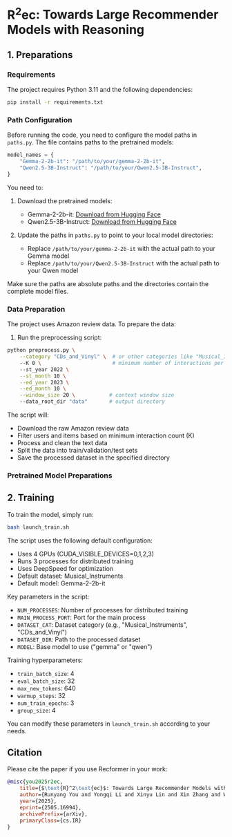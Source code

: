 # $\text{R}^2\text{ec}$: Towards Large Recommender Models with Reasoning



## 1. Preparations

### Requirements

The project requires Python 3.11 and the following dependencies:

```bash
pip install -r requirements.txt
```

### Path Configuration

Before running the code, you need to configure the model paths in `paths.py`. The file contains paths to the pretrained models:

```python
model_names = {
    "Gemma-2-2b-it": "/path/to/your/gemma-2-2b-it",
    "Qwen2.5-3B-Instruct": "/path/to/your/Qwen2.5-3B-Instruct",
}
```

You need to:
1. Download the pretrained models:
   - Gemma-2-2b-it: [Download from Hugging Face](https://huggingface.co/google/gemma-2-2b-it)
   - Qwen2.5-3B-Instruct: [Download from Hugging Face](https://huggingface.co/Qwen/Qwen2.5-3B-Instruct)

2. Update the paths in `paths.py` to point to your local model directories:
   - Replace `/path/to/your/gemma-2-2b-it` with the actual path to your Gemma model
   - Replace `/path/to/your/Qwen2.5-3B-Instruct` with the actual path to your Qwen model

Make sure the paths are absolute paths and the directories contain the complete model files.

### Data Preparation

The project uses Amazon review data. To prepare the data:

1. Run the preprocessing script:
```bash
python preprocess.py \
    --category "CDs_and_Vinyl" \  # or other categories like "Musical_Instruments"
    --K 0 \                       # minimum number of interactions per user/item
    --st_year 2022 \
    --st_month 10 \
    --ed_year 2023 \
    --ed_month 10 \
    --window_size 20 \           # context window size
    --data_root_dir "data"       # output directory
```

The script will:
- Download the raw Amazon review data
- Filter users and items based on minimum interaction count (K)
- Process and clean the text data
- Split the data into train/validation/test sets
- Save the processed dataset in the specified directory


### Pretrained Model Preparations



## 2. Training

To train the model, simply run:

```bash
bash launch_train.sh
```

The script uses the following default configuration:
- Uses 4 GPUs (CUDA_VISIBLE_DEVICES=0,1,2,3)
- Runs 3 processes for distributed training
- Uses DeepSpeed for optimization
- Default dataset: Musical_Instruments
- Default model: Gemma-2-2b-it

Key parameters in the script:
- `NUM_PROCESSES`: Number of processes for distributed training
- `MAIN_PROCESS_PORT`: Port for the main process
- `DATASET_CAT`: Dataset category (e.g., "Musical_Instruments", "CDs_and_Vinyl")
- `DATASET_DIR`: Path to the processed dataset
- `MODEL`: Base model to use ("gemma" or "qwen")

Training hyperparameters:
- `train_batch_size`: 4
- `eval_batch_size`: 32
- `max_new_tokens`: 640
- `warmup_steps`: 32
- `num_train_epochs`: 3
- `group_size`: 4

You can modify these parameters in `launch_train.sh` according to your needs.

## Citation

Please cite the paper if you use Recformer in your work:

```bibtex
@misc{you2025r2ec,
    title={$\text{R}^2\text{ec}$: Towards Large Recommender Models with Reasoning},
    author={Runyang You and Yongqi Li and Xinyu Lin and Xin Zhang and Wenjie Wang and Wenjie Li and Liqiang Nie},
    year={2025},
    eprint={2505.16994},
    archivePrefix={arXiv},
    primaryClass={cs.IR}
}
```
